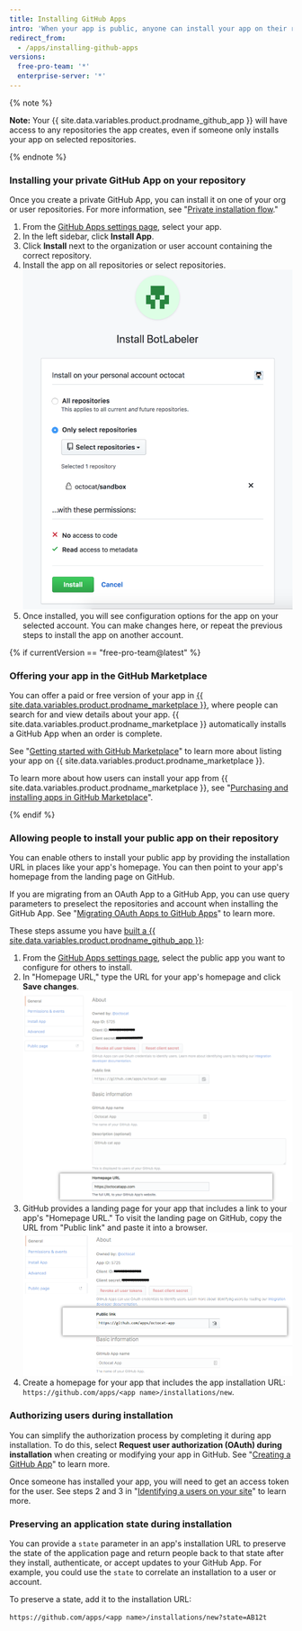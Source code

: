 ```yaml
---
title: Installing GitHub Apps
intro: 'When your app is public, anyone can install your app on their repository through {% if currentVersion == "free-pro-team@latest" %} the {{ site.data.variables.product.prodname_marketplace }} or {% endif %}an installation URL. When your app is private, you can only install the app on repositories that you own.'
redirect_from:
  - /apps/installing-github-apps
versions:
  free-pro-team: '*'
  enterprise-server: '*'
---
```


{% note %}

**Note:** Your {{ site.data.variables.product.prodname_github_app }} will have access to any repositories the app creates, even if someone only installs your app on selected repositories.

{% endnote %}

### Installing your private GitHub App on your repository

Once you create a private GitHub App, you can install it on one of your org or user repositories. For more information, see "[Private installation flow](/apps/managing-github-apps/making-a-github-app-public-or-private/#private-installation-flow)."

1. From the [GitHub Apps settings page](https://github.com/settings/apps), select your app.
2. In the left sidebar, click **Install App**.
3. Click **Install** next to the organization or user account containing the correct repository.
4. Install the app on all repositories or select repositories.
![App installation permissions](/assets/images/install_permissions.png)
5. Once installed, you will see configuration options for the app on your selected account. You can make changes here, or repeat the previous steps to install the app on another account.

{% if currentVersion == "free-pro-team@latest" %}
### Offering your app in the GitHub Marketplace

You can offer a paid or free version of your app in [{{ site.data.variables.product.prodname_marketplace }}](https://github.com/marketplace), where people can search for and view details about your app. {{ site.data.variables.product.prodname_marketplace }} automatically installs a GitHub App when an order is complete.

See "[Getting started with GitHub Marketplace](/marketplace/getting-started/)" to learn more about listing your app on {{ site.data.variables.product.prodname_marketplace }}.

To learn more about how users can install your app from {{ site.data.variables.product.prodname_marketplace }}, see "[Purchasing and installing apps in GitHub Marketplace](/articles/purchasing-and-installing-apps-in-github-marketplace)".

{% endif %}

### Allowing people to install your public app on their repository

You can enable others to install your public app by providing the installation URL in places like your app's homepage. You can then point to your app's homepage from the landing page on GitHub.

 If you are migrating from an OAuth App to a GitHub App, you can use query parameters to preselect the repositories and account when installing the GitHub App. See "[Migrating OAuth Apps to GitHub Apps](/apps/migrating-oauth-apps-to-github-apps/)" to learn more.

These steps assume you have [built a {{ site.data.variables.product.prodname_github_app }}](/apps/building-github-apps/):

1. From the [GitHub Apps settings page](https://github.com/settings/apps), select the public app you want to configure for others to install.
2. In "Homepage URL," type the URL for your app's homepage and click **Save changes**.
![Homepage URL](/assets/images/github-apps/github_apps_homepageURL.png)
3. GitHub provides a landing page for your app that includes a link to your app's "Homepage URL." To visit the landing page on GitHub, copy the URL from "Public link" and paste it into a browser.
![Public link](/assets/images/github-apps/github_apps_public_link.png)
4. Create a homepage for your app that includes the app installation URL: `https://github.com/apps/<app name>/installations/new`.

### Authorizing users during installation

You can simplify the authorization process by completing it during app installation. To do this, select **Request user authorization (OAuth) during installation** when creating or modifying your app in GitHub. See "[Creating a GitHub App](/apps/building-github-apps/creating-a-github-app/)" to learn more.

Once someone has installed your app, you will need to get an access token for the user. See steps 2 and 3 in "[Identifying a users on your site](/apps/building-github-apps/identifying-and-authorizing-users-for-github-apps/#identifying-users-on-your-site)" to learn more.
### Preserving an application state during installation

You can provide a `state` parameter in an app's installation URL to preserve the state of the application page and return people back to that state after they install, authenticate, or accept updates to your GitHub App. For example, you could use the `state` to correlate an installation to a user or account.

To preserve a state, add it to the installation URL:

`https://github.com/apps/<app name>/installations/new?state=AB12t`
